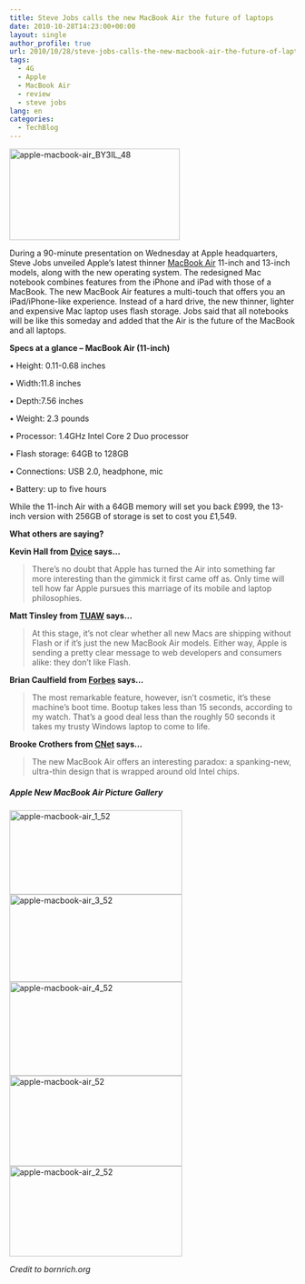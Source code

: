 ```yaml
---
title: Steve Jobs calls the new MacBook Air the future of laptops
date: 2010-10-28T14:23:00+00:00
layout: single
author_profile: true
url: 2010/10/28/steve-jobs-calls-the-new-macbook-air-the-future-of-laptops/
tags:
  - 4G
  - Apple
  - MacBook Air
  - review
  - steve jobs
lang: en
categories: 
  - TechBlog
---
```

[<img title="apple-macbook-air_BY3IL_48" border="0" alt="apple-macbook-air_BY3IL_48" src="http://lh6.ggpht.com/_vaUVXcmC3OI/TMl_7fzrdFI/AAAAAAAAC8I/9dcEB88hJoA/apple-macbook-air_BY3IL_48_thumb%5B1%5D.jpg?imgmax=800" width="300" height="161" />](http://lh5.ggpht.com/_vaUVXcmC3OI/TMl_5pv1cDI/AAAAAAAAC8E/9uruVGdw-Js/s1600-h/apple-macbook-air_BY3IL_48%5B3%5D.jpg)

During a 90-minute presentation on Wednesday at Apple headquarters, Steve Jobs unveiled Apple’s latest thinner [MacBook Air](http://www.apple.com/macbookair/) 11-inch and 13-inch models, along with the new operating system. The redesigned Mac notebook combines features from the iPhone and iPad with those of a MacBook. The new MacBook Air features a multi-touch that offers you an iPad/iPhone-like experience. Instead of a hard drive, the new thinner, lighter and expensive Mac laptop uses flash storage. Jobs said that all notebooks will be like this someday and added that the Air is the future of the MacBook and all laptops.

**Specs at a glance – MacBook Air (11-inch)**

• Height: 0.11-0.68 inches

• Width:11.8 inches

• Depth:7.56 inches

• Weight: 2.3 pounds

• Processor: 1.4GHz Intel Core 2 Duo processor

• Flash storage: 64GB to 128GB

• Connections: USB 2.0, headphone, mic

• Battery: up to five hours

While the 11-inch Air with a 64GB memory will set you back £999, the 13-inch version with 256GB of storage is set to cost you £1,549.

**What others are saying?**

**Kevin Hall from [Dvice](http://dvice.com/archives/2010/10/apples-new-macb.php) says…**

> There’s no doubt that Apple has turned the Air into something far more interesting than the gimmick it first came off as. Only time will tell how far Apple pursues this marriage of its mobile and laptop philosophies.

**Matt Tinsley from [TUAW](http://www.tuaw.com/2010/10/21/new-macbook-air-shipping-without-flash-installed/) says…**

> At this stage, it’s not clear whether all new Macs are shipping without Flash or if it’s just the new MacBook Air models. Either way, Apple is sending a pretty clear message to web developers and consumers alike: they don’t like Flash.

**Brian Caulfield from [Forbes](http://blogs.forbes.com/briancaulfield/2010/10/20/the-macbook-airs-killer-feature-boot-time-hands-on/) says…**

> The most remarkable feature, however, isn’t cosmetic, it’s these machine’s boot time. Bootup takes less than 15 seconds, according to my watch. That’s a good deal less than the roughly 50 seconds it takes my trusty Windows laptop to come to life.

**Brooke Crothers from [CNet](http://news.cnet.com/8301-13924_3-20020349-64.html) says…**

> The new MacBook Air offers an interesting paradox: a spanking-new, ultra-thin design that is wrapped around old Intel chips.

##### Apple New MacBook Air Picture Gallery

[<img title="apple-macbook-air_1_52" border="0" alt="apple-macbook-air_1_52" src="http://lh3.ggpht.com/_vaUVXcmC3OI/TMl__RggNeI/AAAAAAAAC8Q/evf5sTsAhko/apple-macbook-air_1_52_thumb.jpg?imgmax=800" width="304" height="148" />](http://lh3.ggpht.com/_vaUVXcmC3OI/TMl_8_sGcwI/AAAAAAAAC8M/OlTMYwDVQjE/s1600-h/apple-macbook-air_1_52%5B2%5D.jpg)[<img title="apple-macbook-air_3_52" border="0" alt="apple-macbook-air_3_52" src="http://lh4.ggpht.com/_vaUVXcmC3OI/TMmADHMu3EI/AAAAAAAAC8Y/DdD-jqPDKaY/apple-macbook-air_3_52_thumb.jpg?imgmax=800" width="304" height="154" />](http://lh5.ggpht.com/_vaUVXcmC3OI/TMmAAgntVAI/AAAAAAAAC8U/qV4RfgKPZZA/s1600-h/apple-macbook-air_3_52%5B2%5D.jpg)[<img title="apple-macbook-air_4_52" border="0" alt="apple-macbook-air_4_52" src="http://lh3.ggpht.com/_vaUVXcmC3OI/TMmAG22yBLI/AAAAAAAAC8g/SGt2zocHJ2w/apple-macbook-air_4_52_thumb.jpg?imgmax=800" width="304" height="165" />](http://lh4.ggpht.com/_vaUVXcmC3OI/TMmAFAGme2I/AAAAAAAAC8c/Nb1JR9GhkXc/s1600-h/apple-macbook-air_4_52%5B2%5D.jpg)[<img title="apple-macbook-air_52" border="0" alt="apple-macbook-air_52" src="http://lh3.ggpht.com/_vaUVXcmC3OI/TMmAK_OKVeI/AAAAAAAAC8o/5b7Xlkq-g7E/apple-macbook-air_52_thumb.jpg?imgmax=800" width="304" height="159" />](http://lh5.ggpht.com/_vaUVXcmC3OI/TMmAIozd9iI/AAAAAAAAC8k/cGFWUq9H5Qg/s1600-h/apple-macbook-air_52%5B2%5D.jpg)[<img title="apple-macbook-air_2_52" border="0" alt="apple-macbook-air_2_52" src="http://lh6.ggpht.com/_vaUVXcmC3OI/TMmAONa4U2I/AAAAAAAAC8w/4VL1nSYHBqY/apple-macbook-air_2_52_thumb.jpg?imgmax=800" width="304" height="159" />](http://lh6.ggpht.com/_vaUVXcmC3OI/TMmAMrIe42I/AAAAAAAAC8s/Nl0Pwoka8Ys/s1600-h/apple-macbook-air_2_52%5B2%5D.jpg)

_Credit to bornrich.org_
